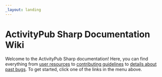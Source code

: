 ```yaml
---
_layout: landing
---
```


# ActivityPub Sharp Documentation Wiki

Welcome to the ActivityPub Sharp documentation!
Here, you can find everything from [user resources](<User%20Guide/index.md>) to [contributing guidelines](Contributing/index.md) to [details about past bugs](<Bug%20Reports/index.md>).
To get started, click one of the links in the menu above.